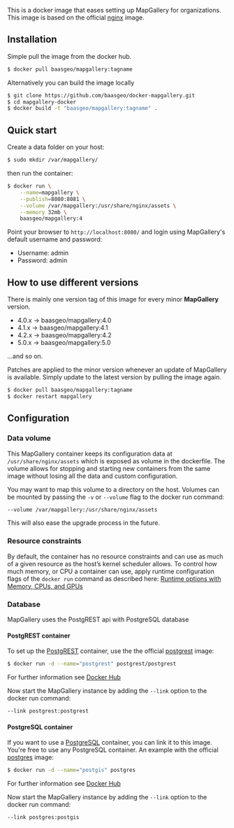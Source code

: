 This is a docker image that eases setting up MapGallery for organizations. This image is based on the official [nginx](https://hub.docker.com/_/nginx) image.

## Installation

Simple pull the image from the docker hub.

```bash
$ docker pull baasgeo/mapgallery:tagname
```

Alternatively you can build the image locally

```bash
$ git clone https://github.com/baasgeo/docker-mapgallery.git
$ cd mapgallery-docker
$ docker build -t "baasgeo/mapgallery:tagname" .
```

## Quick start

Create a data folder on your host:

```bash
$ sudo mkdir /var/mapgallery/
```

then run the container:

```bash
$ docker run \
    --name=mapgallery \
    --publish=8080:8081 \
    --volume /var/mapgallery:/usr/share/nginx/assets \
    --memory 32mb \
    baasgeo/mapgallery:4
```

Point your browser to `http://localhost:8080/` and login using MapGallery's default username and password:

- Username: admin
- Password: admin

## How to use different versions

There is mainly one version tag of this image for every minor **MapGallery** version.

- 4.0.x -> baasgeo/mapgallery:4.0
- 4.1.x -> baasgeo/mapgallery:4.1
- 4.2.x -> baasgeo/mapgallery:4.2
- 5.0.x -> baasgeo/mapgallery:5.0

...and so on.  

Patches are applied to the minor version whenever an update of MapGallery is available. Simply update to the latest version by pulling the image again.

```bash
$ docker pull baasgeo/mapgallery:tagname
$ docker restart mapgallery
```

## Configuration

### Data volume

This MapGallery container keeps its configuration data at `/usr/share/nginx/assets` which is exposed as volume in the dockerfile.
The volume allows for stopping and starting new containers from the same image without losing all the data and custom configuration.

You may want to map this volume to a directory on the host. Volumes can be mounted by passing the `-v` or `--volume` flag to the docker run command:

```bash
--volume /var/mapgallery:/usr/share/nginx/assets
```
This will also ease the upgrade process in the future. 


### Resource constraints

By default, the container has no resource constraints and can use as much of a given resource as the host’s kernel scheduler allows. To control how much memory, or CPU a container can use, apply runtime configuration flags of the `docker run` command as described here: [Runtime options with Memory, CPUs, and GPUs](https://docs.docker.com/config/containers/resource_constraints/)

### Database

MapGallery uses the PostgREST api with PostgreSQL database

#### PostgREST container

To set up the [PostgREST](https://postgrest.org) container, use the the official [postgrest](https://registry.hub.docker.com/r/postgrest/postgrest) image:

```bash
$ docker run -d --name="postgrest" postgrest/postgrest
```

For further information see [Docker Hub](https://registry.hub.docker.com/r/postgrest/postgrest)

Now start the MapGallery instance by adding the `--link` option to the docker run command:

```bash
--link postgrest:postgrest
```

#### PostgreSQL container

If you want to use a [PostgreSQL](https://www.postgresql.org/) container, you can link it to this image. You're free to use any PostgreSQL container.
An example with the official [postgres](https://registry.hub.docker.com/_/postgres/) image:

```bash
$ docker run -d --name="postgis" postgres
```

For further information see [Docker Hub](https://registry.hub.docker.com/_/postgres/)

Now start the MapGallery instance by adding the `--link` option to the docker run command:

```bash
--link postgres:postgis
```
